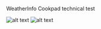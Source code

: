 WeatherInfo Cookpad technical test

![alt text](https://raw.githubusercontent.com/imodz/WeatherInfo/blob/master/screenshots/Screenshot1.png)
![alt text](https://raw.githubusercontent.com/imodz/WeatherInfo/blob/master/screenshots/Screenshot2.png)
